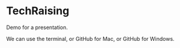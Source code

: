 TechRaising
===========

Demo for a presentation.

We can use the terminal, or GitHub for Mac, or GitHub for Windows.
